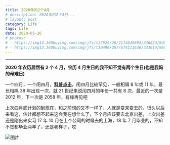 ```yaml
---
title: 2020年的2个4月
# description: 2020年的2个4月...
# layout: post
category: Life
tags: Life
date: 2020-05-26
# photos:
# - https://img14.360buyimg.com/img/jfs/t27829/26/2174049893/336824/9d57f46d/5bfa9ec3N22018d8f.jpg
# - https://img13.360buyimg.com/img/jfs/t30496/267/674111636/333614/98e234a9/5bfaa962N2e1df0f5.jpg
---
```


<div id="aplayer-2020-05-26"></div>

<script>$(function(){$.ajax({url:"https://api.i-meto.com/meting/api?server=netease&type=song&id=1387581250",success:function(e){var a=new APlayer({element:document.getElementById("aplayer-2020-05-26"),showlrc:3,theme:"#1E90FF",music:e[0]});window.aplayers||(window.aplayers=[]),window.aplayers.push(a)}})})</script>

---

<p><b>2020 年农历居然有 2 个 4 月，农历 4 月生日的我不知不觉有两个生日(也是我妈的母难日)</b></p>

一个四月，一个闰四月，**[科普点击](https://mp.weixin.qq.com/s/kGCnwMA8x-DnqcC0vbUQwQ)**，闰四月比较罕见，一般相隔 8 年或 11 年，最长相隔 38 年出现一次，就 21 世纪来说闰四月的年份一共有 8 次，最近的一次是 2012 年，下一次是 2058 年，有缘再见吧

上次四月底计划的到现在，和之前想的又不一样了，人就是变来变去的，很久以后来看这，估计都想不起来这会我在想什么了，下个月应该要去北京出差，上次出差还是刚出来实习 17 年 10 月在上个公司的时候去的上海，18 年 7 月毕业的，不知不觉都毕业两年了，还是老样子，哎

![图片](https://cdn.jsdelivr.net/gh/wliduo/CDN@master/2020/05/20200527001.png)










